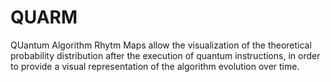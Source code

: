 # QUARM
QUantum Algorithm Rhytm Maps allow the visualization of the theoretical probability distribution after the execution of quantum instructions, in order to provide a visual representation of the algorithm evolution over time.
